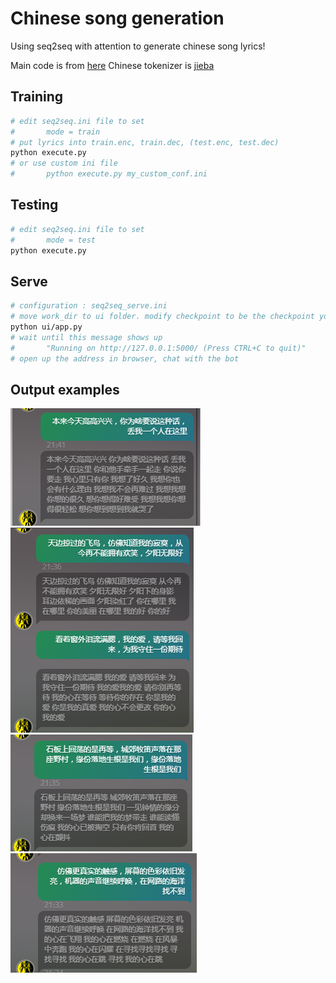 # Chinese song generation

Using seq2seq with attention to generate chinese song lyrics!

Main code is from [here](https://github.com/suriyadeepan/easy_seq2seq)
Chinese tokenizer is [jieba](https://github.com/fxsjy/jieba)


## Training

```bash
# edit seq2seq.ini file to set 
#		mode = train
# put lyrics into train.enc, train.dec, (test.enc, test.dec)
python execute.py
# or use custom ini file
#		python execute.py my_custom_conf.ini
```

## Testing

```bash
# edit seq2seq.ini file to set 
#		mode = test
python execute.py
```

## Serve

```bash
# configuration : seq2seq_serve.ini
# move work_dir to ui folder. modify checkpoint to be the checkpoint you want
python ui/app.py
# wait until this message shows up
#		"Running on http://127.0.0.1:5000/ (Press CTRL+C to quit)"
# open up the address in browser, chat with the bot
```
## Output examples
![](output_example/1.png)
![](output_example/2.png)
![](output_example/3.png)
![](output_example/4.png)
